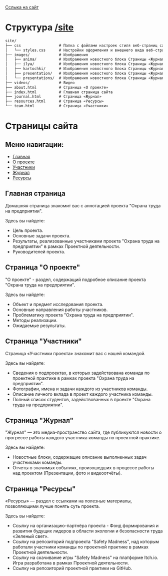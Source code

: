 [Сслыка на сайт](https://mark-lender-241-3211.github.io/Practice_2025/site/)
# Структура [/site](https://github.com/Mark-Lender-241-3211/Practice_2025/tree/main/site)
```markdown
site/
├── css                 # Папка с файлами настроек стиля веб-страниц сайта
│   └── styles.css      # Настройки оформления и внешнего вида веб-страниц сайта
├── images/             # Изображения
│   ├── anima/          # Изображения новостного блока Страницы «Журнал»
│   ├── ilya/           # Изображения новостного блока Страницы «Журнал»
│   ├── kartochki/      # Изображения новостного блока Страницы «Журнал»
│   ├── presentation/   # Изображения новостного блока Страницы «Журнал»
│   └── presentations/  # Изображения новостного блока Страницы «Журнал»
├── videos/             # Видео
├── about.html          # Страница «О проекте»
├── index.html          # Главная страница сайта
├── journal.html        # Страница «Журнал»
├── resources.html      # Страница «Ресурсы»
└── team.html           # Страница «Участники»
```
# Страницы сайта

## Меню навигации:
- [Главная](https://mark-lender-241-3211.github.io/Practice_2025/site/index.html)
- [О проекте](https://mark-lender-241-3211.github.io/Practice_2025/site/about.html)
- [Участники](https://mark-lender-241-3211.github.io/Practice_2025/site/team.html)
- [Журнал](https://mark-lender-241-3211.github.io/Practice_2025/site/journal.html)
- [Ресурсы](https://mark-lender-241-3211.github.io/Practice_2025/site/resources.html)

## Главная страница
Домашняя страница знакомит вас с аннотацией проекта "Охрана труда на предприятии".

Здесь вы найдете:
-  Цель проекта.
-  Основные задачи проекта.
-  Результаты, реализованные участниками проекта "Охрана труда на предприятии" в рамках Проектной деятельности.
-  Руководителей проекта.

## Страница "О проекте"
"О проекте" - раздел, содержащий подробное описание проекта "Охрана труда на предприятии".

Здесь вы найдете:
- Объект и предмет исследования проекта.
- Основные направления работы участников.
- Проблематику проекта "Охрана труда на предприятии".
- Методы реализации.
- Ожидаемые результаты.

## Страница "Участники"
Страница «Участники проекта» знакомит вас с нашей командой.

Здесь вы найдете:
- Сведения о подпроектах, в которых задействована команда по проектной практике в рамках проекта "Охрана труда на предприятии".
- Фотографии, имена и задачи каждого из участников команды.
- Описание личного вклада в проект каждого участника команды.
- Полный список студентов, задействованных в проекте "Охрана труда на предприятии".

## Страница "Журнал"
"Журнал" — это медиа-пространство сайта, где публикуются новости о прогрессе работы каждого участника команды по проектной практике.

Здесь вы найдете:
- Новостные блоки, содержащие описание выполненных задач участниками команды.
- Отчеты о значимых событиях, произошедших в процессе работы над проектом (Презентации, фото и видеоотчёты).

## Страница "Ресурсы"
«Ресурсы» — раздел с ссылками на полезные материалы, позволяющими лучше понять суть проекта.

Здесь вы найдете:
- Ссылку на организацию-партнёра проекта - Фонд формирования и развития будущих лидеров в области экологии и безопасности труда «Зеленый свет».
- Ссылку на репозиторий подпроекта "Safety Madness", над которым работали участники команды по проектной практике в рамках Проектной деятельности.
- Ссылку на скачивание игры "Safety Madness" на платформе Itch.io. Игра разработана в рамках Проектной деятельности.
- Ссылку на репозиторий проектной практики на GitHub.
